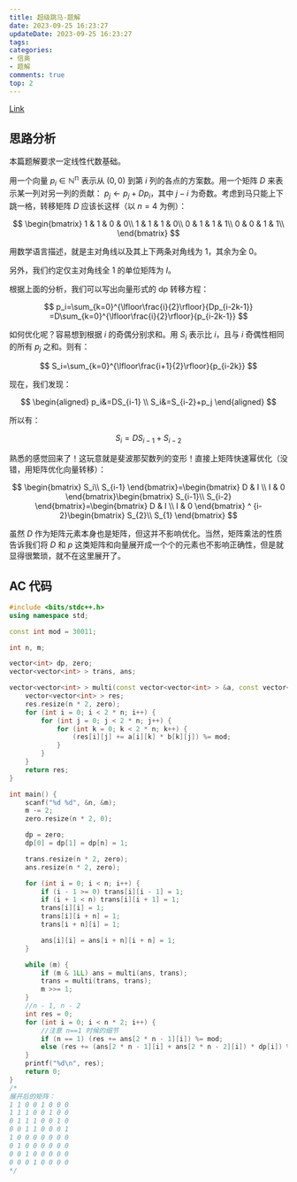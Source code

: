 ```yaml
---
title: 超级跳马-题解
date: 2023-09-25 16:23:27
updateDate: 2023-09-25 16:23:27
tags:
categories:
- 信奥
- 题解
comments: true
top: 2
---
```


[Link](https://www.luogu.com.cn/problem/P3990)

<!--more-->

## 思路分析

本篇题解要求一定线性代数基础。

用一个向量 $p_i \in \mathbb{N^n}$ 表示从 $(0,0)$ 到第 $i$ 列的各点的方案数。用一个矩阵 $D$ 来表示某一列对另一列的贡献： $p_j \leftarrow p_j + Dp_i$，其中 $j-i$ 为奇数。考虑到马只能上下跳一格，转移矩阵 $D$ 应该长这样（以 $n=4$ 为例）：

$$
\begin{bmatrix}
1 & 1 & 0 & 0\\
1 & 1 & 1 & 0\\
0 & 1 & 1 & 1\\
0 & 0 & 1 & 1\\
\end{bmatrix}
$$

用数学语言描述，就是主对角线以及其上下两条对角线为 $1$，其余为全 $0$。

另外，我们约定仅主对角线全 $1$ 的单位矩阵为 $I$。

根据上面的分析，我们可以写出向量形式的 dp 转移方程：

$$
p_i=\sum_{k=0}^{\lfloor\frac{i}{2}\rfloor}{Dp_{i-2k-1}}
=D\sum_{k=0}^{\lfloor\frac{i}{2}\rfloor}{p_{i-2k-1}}
$$

如何优化呢？容易想到根据 $i$ 的奇偶分别求和。用 $S_i$ 表示比 $i$，且与 $i$ 奇偶性相同的所有 $p_j$ 之和。则有：

$$
S_i=\sum_{k=0}^{\lfloor\frac{i+1}{2}\rfloor}{p_{i-2k}}
$$

现在，我们发现：

$$
\begin{aligned}
p_i&=DS_{i-1} \\
S_i&=S_{i-2}+p_j
\end{aligned}
$$

所以有：

$$
S_i=DS_{i-1}+S_{i-2}
$$

熟悉的感觉回来了！这玩意就是斐波那契数列的变形！直接上矩阵快速幂优化（没错，用矩阵优化向量转移）：

$$
\begin{bmatrix}
S_i\\
S_{i-1}
\end{bmatrix}=\begin{bmatrix}
D & I \\
I & 0
\end{bmatrix}\begin{bmatrix}
S_{i-1}\\
S_{i-2}
\end{bmatrix}=\begin{bmatrix}
D & I \\
I & 0
\end{bmatrix} ^ {i-2}\begin{bmatrix}
S_{2}\\
S_{1}
\end{bmatrix}
$$

虽然 $D$ 作为矩阵元素本身也是矩阵，但这并不影响优化。当然，矩阵乘法的性质告诉我们将 $D$ 和 $p$ 这类矩阵和向量展开成一个个的元素也不影响正确性，但是就显得很繁琐，就不在这里展开了。

## AC 代码

```cpp
#include <bits/stdc++.h>
using namespace std;

const int mod = 30011;

int n, m;

vector<int> dp, zero;
vector<vector<int> > trans, ans;

vector<vector<int> > multi(const vector<vector<int> > &a, const vector<vector<int> > &b) {
    vector<vector<int> > res;
    res.resize(n * 2, zero);
    for (int i = 0; i < 2 * n; i++) {
        for (int j = 0; j < 2 * n; j++) {
            for (int k = 0; k < 2 * n; k++) {
                (res[i][j] += a[i][k] * b[k][j]) %= mod;
            }
        }
    }
    return res;
}

int main() {
    scanf("%d %d", &n, &m);
    m -= 2;
    zero.resize(n * 2, 0);

    dp = zero;
    dp[0] = dp[1] = dp[n] = 1;

    trans.resize(n * 2, zero);
    ans.resize(n * 2, zero);

    for (int i = 0; i < n; i++) {
        if (i - 1 >= 0) trans[i][i - 1] = 1;
        if (i + 1 < n) trans[i][i + 1] = 1;
        trans[i][i] = 1;
        trans[i][i + n] = 1;
        trans[i + n][i] = 1;

        ans[i][i] = ans[i + n][i + n] = 1;
    }

    while (m) {
        if (m & 1LL) ans = multi(ans, trans);
        trans = multi(trans, trans);
        m >>= 1;
    }
    //n - 1, n - 2
    int res = 0;
    for (int i = 0; i < n * 2; i++) {
        //注意 n==1 时候的细节
        if (n == 1) (res += ans[2 * n - 1][i]) %= mod;
        else (res += (ans[2 * n - 1][i] + ans[2 * n - 2][i]) * dp[i]) %= mod;    
    }
    printf("%d\n", res);
    return 0;
}
/*
展开后的矩阵：
1 1 0 0 1 0 0 0
1 1 1 0 0 1 0 0
0 1 1 1 0 0 1 0
0 0 1 1 0 0 0 1
1 0 0 0 0 0 0 0
0 1 0 0 0 0 0 0
0 0 1 0 0 0 0 0
0 0 0 1 0 0 0 0 
*/
```